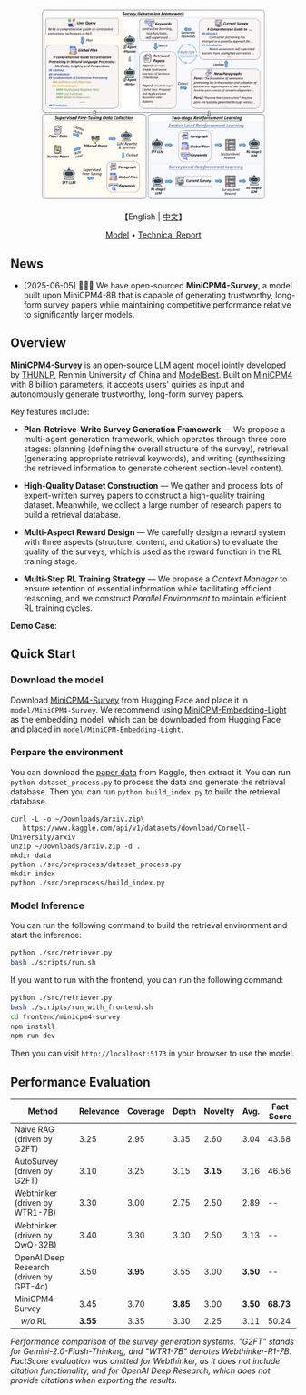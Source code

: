 <div align="center">
  <img src="./assets/main.png" alt="MiniCPM4-Survey MAIN" width="400em"></img>
</div>
<p align="center">
    【English | <a href="README.md">中文</a>】
</p>

<p align="center">
  <a href="https://huggingface.co/openbmb/MiniCPM4-Survey">Model</a> •
  <a href="https://arxiv.org/abs/????">Technical Report</a>
</p>

## News

* [2025-06-05] 🚀🚀🚀 We have open-sourced **MiniCPM4-Survey**, a model built upon MiniCPM4-8B that is capable of generating trustworthy, long-form survey papers while maintaining competitive performance relative to significantly larger models.

## Overview

**MiniCPM4-Survey** is an open-source LLM agent model jointly developed by [THUNLP](https://nlp.csai.tsinghua.edu.cn), Renmin University of China and [ModelBest](https://modelbest.cn/en). Built on [MiniCPM4](https://github.com/OpenBMB/MiniCPM4) with 8 billion parameters, it accepts users' quiries as input and autonomously generate trustworthy, long-form survey papers.

Key features include:

- **Plan-Retrieve-Write Survey Generation Framework** — We propose a multi-agent generation framework, which operates through three core stages: planning (defining the overall structure of the survey), retrieval (generating appropriate retrieval keywords), and writing (synthesizing the retrieved information to generate coherent section-level content).

- **High-Quality Dataset Construction** — We gather and process lots of expert-written survey papers to construct a high-quality training dataset. Meanwhile, we collect a large number of research papers to build a retrieval database.

- **Multi-Aspect Reward Design** — We carefully design a reward system with three aspects (structure, content, and citations) to evaluate the quality of the surveys, which is used as the reward function in the RL training stage.

- **Multi-Step RL Training Strategy** — We propose a *Context Manager* to ensure retention of essential information while facilitating efficient reasoning, and we construct *Parallel Environment* to maintain efficient RL training cycles.  

**Demo Case**:



## Quick Start

### Download the model

Download [MiniCPM4-Survey](https://huggingface.co/openbmb/MiniCPM4-Survey) from Hugging Face and place it in `model/MiniCPM4-Survey`.
We recommend using [MiniCPM-Embedding-Light](https://huggingface.co/openbmb/MiniCPM-Embedding-Light) as the embedding model, which can be downloaded from Hugging Face and placed in `model/MiniCPM-Embedding-Light`.
### Perpare the environment

You can download the [paper data](https://www.kaggle.com/datasets/Cornell-University/arxiv) from Kaggle, then extract it. You can run `python dataset_process.py` to process the data and generate the retrieval database. Then you can run `python build_index.py` to build the retrieval database.

```
curl -L -o ~/Downloads/arxiv.zip\
   https://www.kaggle.com/api/v1/datasets/download/Cornell-University/arxiv
unzip ~/Downloads/arxiv.zip -d .
mkdir data
python ./src/preprocess/dataset_process.py
mkdir index
python ./src/preprocess/build_index.py
```

### Model Inference

You can run the following command to build the retrieval environment and start the inference:

```bash
python ./src/retriever.py
bash ./scripts/run.sh
```

If you want to run with the frontend, you can run the following command:

```bash
python ./src/retriever.py
bash ./scripts/run_with_frontend.sh
cd frontend/minicpm4-survey
npm install
npm run dev
```

Then you can visit `http://localhost:5173` in your browser to use the model.

## Performance Evaluation

| Method                                      | Relevance | Coverage | Depth | Novelty | Avg.  | Fact Score |
|---------------------------------------------|-----------|----------|-------|---------|-------|------------|
| Naive RAG (driven by G2FT)                  | 3.25      | 2.95     | 3.35  | 2.60    | 3.04  | 43.68      |
| AutoSurvey (driven by G2FT)                 | 3.10      | 3.25     | 3.15  | **3.15**| 3.16  | 46.56      |
| Webthinker (driven by WTR1-7B)              | 3.30      | 3.00     | 2.75  | 2.50    | 2.89  | --         |
| Webthinker (driven by QwQ-32B)              | 3.40      | 3.30     | 3.30  | 2.50    | 3.13  | --         |
| OpenAI Deep Research (driven by GPT-4o)     | 3.50      |**3.95**  | 3.55  | 3.00    | **3.50**  | --         |
| MiniCPM4-Survey                            | 3.45      | 3.70     | **3.85** | 3.00    | **3.50**  | **68.73**  |
| &nbsp;&nbsp;&nbsp;*w/o* RL                  | **3.55**  | 3.35     | 3.30  | 2.25    | 3.11  | 50.24      |

*Performance comparison of the survey generation systems. "G2FT" stands for Gemini-2.0-Flash-Thinking, and "WTR1-7B" denotes Webthinker-R1-7B. FactScore evaluation was omitted for Webthinker, as it does not include citation functionality, and for OpenAI Deep Research, which does not provide citations when exporting the results.*
